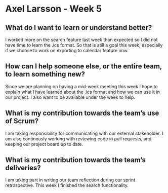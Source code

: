 # Axel Larsson - Week 5

## What do I want to learn or understand better?
I worked more on the search feature last week than expected so I did not have time to learn the .ics format. So that is still a goal this week, 
especially if we choose to work on exporting to calendar feature now.

## How can I help someone else, or the entire team, to learn something new?
Since we are planning on having a mid-week meeting this week I hope to explain what I have learned about the .ics format and how 
we can use it in our project. I also want to be available under the week to help.

## What is my contribution towards the team’s use of Scrum?
I am taking responsibility for communicating with our external stakeholder. I am also continously working with reviewing code in pull requests, and
keeping our project board up to date.

## What is my contribution towards the team’s deliveries?
I am taking part in writing our team reflection during our sprint retrospective. This week I finished the search functionality.
